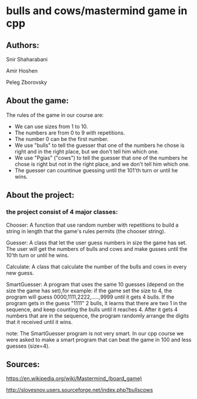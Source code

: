 # bulls and cows/mastermind game in cpp

## Authors:

Snir Shaharabani

Amir Hoshen

Peleg Zborovsky

## About the game:

The rules of the game in our course are:

* We can use sizes from 1 to 10.
* The numbers are from 0 to 9 with repetitions.
* The number 0 can be the first number.
* We use "bulls" to tell the guesser that one of the numbers he chose is right and in the right place, but we don't tell him which one.
* We use "Pgias" ("cows") to tell the guesser that one of the numbers he chose is right but not in the right place, and we don't tell him which one.
* The guesser can countinue guessing until the 101'th turn or until he wins. 

## About the project:

### the project consist of 4 major classes:

Chooser: A function that use random number with repetitions to build a string in length that the game's rules permits (the chooser string).

Guesser: A class that let the user guess numbers in size the game has set. The user will get the numbers of bulls and cows and make gusses until the 10'th turn or until he wins.

Calculate: A class that calculate the number of the bulls and cows in every new guess.

SmartGuesser: A program that uses the same 10 guesses (depend on the size the game has set),for example: if the game set the size to 4, the program will guess 0000,1111,2222,.....,9999 until it gets 4 bulls.
              If the program gets in the guess "1111" 2 bulls, it learns that there are two 1 in the sequence, and keep     counting the bulls until it reaches 4.
              After it gets 4 numbers that are in the sequence, the program randomly arrange the digits that it received until it wins. 

note: The SmartGuesser program is not very smart. In our cpp course we were asked to make a smart program that can beat the game in 100 and less guesses (size=4).

## Sources:

https://en.wikipedia.org/wiki/Mastermind_(board_game)

http://slovesnov.users.sourceforge.net/index.php?bullscows
